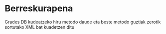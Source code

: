 # Berreskurapena
Grades DB kudeatzeko hiru metodo daude eta beste metodo guztiak zerotik sortutako XML bat kuadetzen ditu
